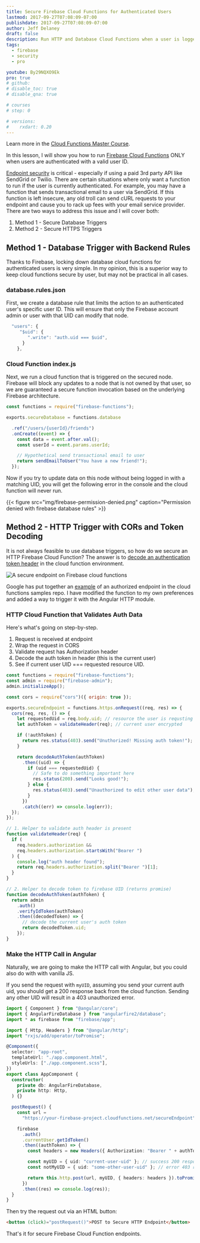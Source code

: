 ```yaml
---
title: Secure Firebase Cloud Functions for Authenticated Users
lastmod: 2017-09-27T07:08:09-07:00
publishdate: 2017-09-27T07:08:09-07:00
author: Jeff Delaney
draft: false
description: Run HTTP and Database Cloud Functions when a user is logged-in
tags:
  - firebase
  - security
  - pro

youtube: By29NQXO9Ek
pro: true
# github:
# disable_toc: true
# disable_qna: true

# courses
# step: 0

# versions:
#    rxdart: 0.20
---
```


Learn more in the [Cloud Functions Master Course](/courses/cloud-functions).

In this lesson, I will show you how to run [Firebase Cloud Functions](https://firebase.google.com/docs/functions/) ONLY when users are authenticated with a valid user ID.

[Endpoint security](http://blog.restcase.com/top-5-rest-api-security-guidelines/) is critical - especially if using a paid 3rd party API like SendGrid or Twilio. There are certain situations where only want a function to run if the user is currently authenticated. For example, you may have a function that sends transactional email to a user via SendGrid. If this function is left insecure, any old troll can send cURL requests to your endpoint and cause you to rack up fees with your email service provider. There are two ways to address this issue and I will cover both:

1. Method 1 - Secure Database Triggers
2. Method 2 - Secure HTTPS Triggers

## Method 1 - Database Trigger with Backend Rules

Thanks to Firebase, locking down database cloud functions for authenticated users is very simple. In my opinion, this is a superior way to keep cloud functions secure by user, but may not be practical in all cases.

### database.rules.json

First, we create a database rule that limits the action to an authenticated user's specific user ID. This will ensure that only the Firebase account admin or user with that UID can modify that node.

```js
  "users": {
     "$uid": {
        ".write": "auth.uid === $uid",
      }
    },
```

### Cloud Function index.js

Next, we run a cloud function that is triggered on the secured node. Firebase will block any updates to a node that is not owned by that user, so we are guaranteed a secure function invocation based on the underlying Firebase architecture.

```js
const functions = require("firebase-functions");

exports.secureDatabase = functions.database

  .ref("/users/{userId}/friends")
  .onCreate((event) => {
    const data = event.after.val();
    const userId = event.params.userId;

    // Hypothetical send transactional email to user
    return sendEmailToUser("You have a new friend!");
  });
```

Now if you try to update data on this node without being logged in with a matching UID, you will get the following error in the console and the cloud function will never run.

{{< figure src="img/firebase-permission-denied.png" caption="Permission denied with firebase database rules" >}}

## Method 2 - HTTP Trigger with CORs and Token Decoding

It is not always feasible to use database triggers, so how do we secure an HTTP Firebase Cloud Function? The answer is to [decode an authentication token header](https://firebase.google.com/docs/auth/admin/verify-id-tokens) in the cloud function environment.

<img src="/images/secure-https-cloud-function.gif" alt="A secure endpoint on Firebase cloud functions" class="content-image" />

Google has put together an [example](https://github.com/firebase/functions-samples/tree/master/authorized-https-endpoint) of an authorized endpoint in the cloud functions samples repo. I have modified the function to my own preferences and added a way to trigger it with the Angular HTTP module.

### HTTP Cloud Function that Validates Auth Data

Here's what's going on step-by-step.

1. Request is received at endpoint
2. Wrap the request in CORS
3. Validate request has Authorization header
4. Decode the auth token in header (this is the current user)
5. See if current user UID === requested resource UID.

```js
const functions = require("firebase-functions");
const admin = require("firebase-admin");
admin.initializeApp();

const cors = require("cors")({ origin: true });

exports.secureEndpoint = functions.https.onRequest((req, res) => {
  cors(req, res, () => {
    let requestedUid = req.body.uid; // resource the user is requsting to modify
    let authToken = validateHeader(req); // current user encrypted

    if (!authToken) {
      return res.status(403).send("Unuthorized! Missing auth token!");
    }

    return decodeAuthToken(authToken)
      .then((uid) => {
        if (uid === requestedUid) {
          // Safe to do something important here
          res.status(200).send("Looks good!");
        } else {
          res.status(403).send("Unauthorized to edit other user data");
        }
      })
      .catch((err) => console.log(err));
  });
});

// 1. Helper to validate auth header is present
function validateHeader(req) {
  if (
    req.headers.authorization &&
    req.headers.authorization.startsWith("Bearer ")
  ) {
    console.log("auth header found");
    return req.headers.authorization.split("Bearer ")[1];
  }
}

// 2. Helper to decode token to firebase UID (returns promise)
function decodeAuthToken(authToken) {
  return admin
    .auth()
    .verifyIdToken(authToken)
    .then((decodedToken) => {
      // decode the current user's auth token
      return decodedToken.uid;
    });
}
```

### Make the HTTP Call in Angular

Naturally, we are going to make the HTTP call with Angular, but you could also do with with vanilla JS.

If you send the request with `myUID`, assuming you send your current auth uid, you should get a 200 response back from the cloud function. Sending any other UID will result in a 403 unauthorized error.

```typescript
import { Component } from "@angular/core";
import { AngularFireDatabase } from "angularfire2/database";
import * as firebase from "firebase/app";

import { Http, Headers } from "@angular/http";
import "rxjs/add/operator/toPromise";

@Component({
  selector: "app-root",
  templateUrl: "./app.component.html",
  styleUrls: ["./app.component.scss"],
})
export class AppComponent {
  constructor(
    private db: AngularFireDatabase,
    private http: Http,
  ) {}

  postRequest() {
    const url =
      "https://your-firebase-project.cloudfunctions.net/secureEndpoint";

    firebase
      .auth()
      .currentUser.getIdToken()
      .then((authToken) => {
        const headers = new Headers({ Authorization: "Bearer " + authToken });

        const myUID = { uid: "current-user-uid" }; // success 200 response
        const notMyUID = { uid: "some-other-user-uid" }; // error 403 response

        return this.http.post(url, myUID, { headers: headers }).toPromise();
      })
      .then((res) => console.log(res));
  }
}
```

Then try the request out via an HTML button:

```html
<button (click)="postRequest()">POST to Secure HTTP Endpoint</button>
```

That's it for secure Firebase Cloud Function endpoints.
